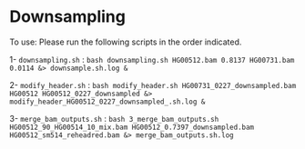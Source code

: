 # Downsampling
To use: Please run the following scripts in the order indicated.

1- `downsampling.sh` : `bash downsampling.sh HG00512.bam 0.8137 HG00731.bam 0.0114 &> downsample.sh.log &`


2- `modify_header.sh` : `bash modify_header.sh HG00731_0227_downsampled.bam HG00512 HG00512_0227_downsampled &> modify_header_HG00512_0227_downsampled_.sh.log &`


3- `merge_bam_outputs.sh` : `bash 3_merge_bam_outputs.sh HG00512_90_HG00514_10_mix.bam HG00512_0.7397_downsampled.bam HG00512_sm514_reheadred.bam &> merge_bam_outputs.sh.log`
